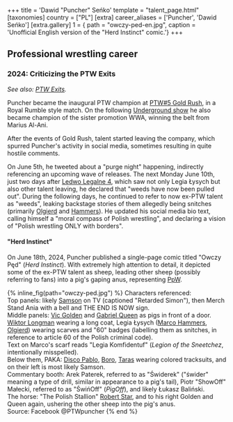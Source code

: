 +++
title = 'Dawid "Puncher" Seńko'
template = "talent_page.html"
[taxonomies]
country = ["PL"]
[extra]
career_aliases = ['Puncher', 'Dawid Seńko']
[extra.gallery]
1 = { path = "owczy-ped-en.jpg", caption = 'Unofficial English version of the "Herd Instinct" comic.'}
+++

## Professional wrestling career

### 2024: Criticizing the PTW Exits

_See also: [PTW Exits](@/a/ptw-exits.md)._

Puncher became the inaugural PTW champion at [PTW#5 Gold Rush](@/e/ptw/2024-02-03-ptw-5-gold-rush.md), in a Royal Rumble style match.
On the following [Underground show](@/e/ptw/2024-04-13-ptw-underground-21.md) he also became champion of the sister promotion WWA, winning the belt from Marius Al-Ani.

After the events of Gold Rush, talent started leaving the company, which spurred Puncher's activity in social media, sometimes resulting in quite hostile comments.

On June 5th, he tweeted about a "purge night" happening, indirectly referencing an upcoming wave of releases.
The next Monday June 10th, just two days after [Ledwo Legalne 4](@/e/ppw/2024-06-08-ppw-ledwo-legalne-4.md), which saw not only Legia Łysych but also other talent leaving,
he declared that "weeds have now been pulled out".
During the following days, he continued to refer to now ex-PTW talent as "weeds", leaking backstage stories of them allegedly being snitches (primarily [Olgierd](@/w/olgierd.md) and [Hammers](@/w/marco-hammers.md)).
He updated his social media bio text, calling himself a "moral compass of Polish wrestling", and declaring a vision of "Polish wrestling ONLY with borders".

#### "Herd Instinct"

On June 18th, 2024, Puncher published a single-page comic titled "Owczy Pęd" (_Herd Instinct_). With extremely high attention to detail, it depicted some of the ex-PTW talent as sheep,
leading other sheep (possibly referring to fans) into a pig's gaping anus, representing [PpW](@/o/ppw.md).

{% inline_fig(path="owczy-ped.jpg") %}
Characters referenced: \
Top panels: likely [Samson](@/w/samson.md) on TV (captioned "Retarded Simon"), then Merch Stand Ania with a bell and THE END IS NOW sign. \
Middle panels: [Vic Golden](@/w/vic-golden.md) and [Gabriel Queen](@/w/gabriel-queen.md) as pigs in front of a door. \
[Wiktor Longman](@/w/wiktor-longman.md) wearing a long coat, Legia Łysych ([Marco Hammers](@/w/marco-hammers.md), [Olgierd](@/w/olgierd.md)) wearing scarves and "60" badges (labelling them as snitches, in reference to article 60 of the Polish criminal code). \
Text on Marco's scarf reads "Legia Komfidentuf" (_Legion of the Sneetchez_, intentionally misspelled). \
Below them, PAKA: [Disco Pablo](@/w/disco-pablo.md), [Boro](@/w/boro.md), [Taras](@/w/taras.md) wearing colored tracksuits, and on their left is most likely Samson. \
Commentary booth: Arek Paterek, referred to as "Świderek" ("świder" meaning a type of drill, similar in appearance to a pig's tail), Piotr "ShowOff" Małecki, referred to as "ŚwińOff" (_PigOff_), and likely Łukasz Baliński. \
The horse: "The Polish Stallion" [Robert Star](@/w/robert-star.md), and to his right Golden and Queen again, ushering the other sheep into the pig's anus. \
Source: Facebook @PTWpuncher
{% end %}

